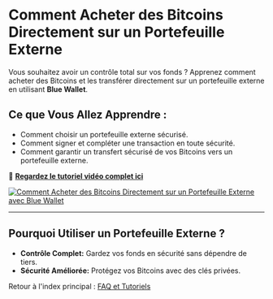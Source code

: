 # Comment Acheter des Bitcoins Directement sur un Portefeuille Externe

Vous souhaitez avoir un contrôle total sur vos fonds ? Apprenez comment acheter des Bitcoins et les transférer directement sur un portefeuille externe en utilisant **Blue Wallet**.  

## **Ce que Vous Allez Apprendre :**
- Comment choisir un portefeuille externe sécurisé.  
- Comment signer et compléter une transaction en toute sécurité.  
- Comment garantir un transfert sécurisé de vos Bitcoins vers un portefeuille externe.  

🔗 **[Regardez le tutoriel vidéo complet ici](https://www.youtube.com/watch?v=d3STuVfFWfQ)**  

[![Comment Acheter des Bitcoins Directement sur un Portefeuille Externe avec Blue Wallet](https://img.youtube.com/vi/d3STuVfFWfQ/0.jpg)](https://www.youtube.com/watch?v=d3STuVfFWfQ)  

---

## **Pourquoi Utiliser un Portefeuille Externe ?**
- **Contrôle Complet:** Gardez vos fonds en sécurité sans dépendre de tiers.  
- **Sécurité Améliorée:** Protégez vos Bitcoins avec des clés privées.  

Retour à l'index principal : [FAQ et Tutoriels](/faq/tutorials)
